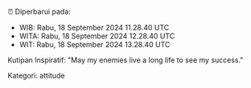 ⏰ Diperbarui pada:
- WIB: Rabu, 18 September 2024 11.28.40 UTC
- WITA: Rabu, 18 September 2024 12.28.40 UTC
- WIT: Rabu, 18 September 2024 13.28.40 UTC

Kutipan Inspiratif:
"May my enemies live a long life to see my success."


Kategori: attitude

